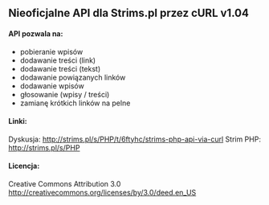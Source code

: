 ## Nieoficjalne API dla Strims.pl przez cURL v1.04

#### API pozwala na:
- pobieranie wpisów
- dodawanie treści (link)
- dodawanie treści (tekst)
- dodawanie powiązanych linków
- dodawanie wpisów
- głosowanie (wpisy / treści)
- zamianę krótkich linków na pelne

#### Linki:
Dyskusja: http://strims.pl/s/PHP/t/6ftyhc/strims-php-api-via-curl
Strim PHP: http://strims.pl/s/PHP

#### Licencja:
Creative Commons Attribution 3.0
http://creativecommons.org/licenses/by/3.0/deed.en_US